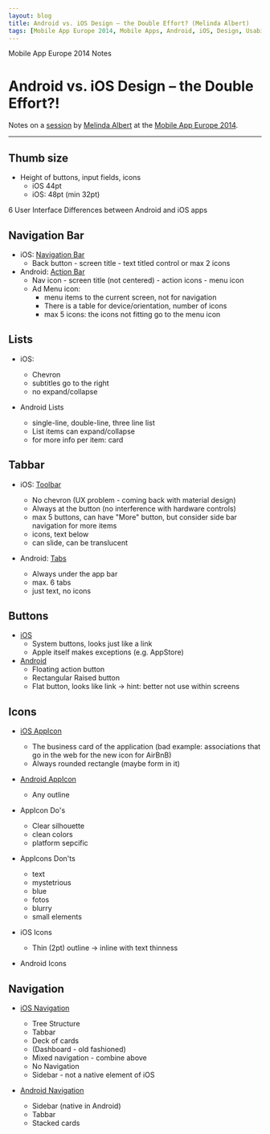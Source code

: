 ```yaml
---
layout: blog
title: Android vs. iOS Design – the Double Effort? (Melinda Albert)
tags: [Mobile App Europe 2014, Mobile Apps, Android, iOS, Design, Usability]
---
```


Mobile App Europe 2014 Notes

Android vs. iOS Design – the Double Effort?!
===
Notes on a [session](http://mobileappeurope.com/talks/android-vs-ios-design-double-effort/ "Android vs. iOS Design – the Double Effort?!")
by [Melinda Albert](www.melinde-albert.de "Melinda Albert")
at the [Mobile App Europe 2014](http://mobileappeurope.com/).

---

## Thumb size
* Height of buttons, input fields, icons
	* iOS 44pt
	* iOS: 48pt (min 32pt)

6 User Interface Differences between Android and iOS apps

## Navigation Bar
* iOS: [Navigation Bar](https://developer.apple.com/library/ios/documentation/userexperience/conceptual/mobilehig/Bars.html#//apple_ref/doc/uid/TP40006556-CH12-SW3)
	* Back button - screen title - text titled control or max 2 icons
* Android: [Action Bar](http://developer.android.com/guide/topics/ui/actionbar.html)
	* Nav icon - screen title (not centered) - action icons - menu icon
	* Ad Menu icon:
		* menu items to the current screen, not for navigation
		* There is a table for device/orientation, number of icons
		* max 5 icons: the icons not fitting go to the menu icon 

## Lists
* iOS:
	* Chevron
	* subtitles go to the right
	* no expand/collapse

* Android Lists
	* single-line, double-line, three line list
	* List items can expand/collapse
	* for more info per item: card

## Tabbar
* iOS: [Toolbar](https://developer.apple.com/library/ios/documentation/userexperience/conceptual/mobilehig/Bars.html#//apple_ref/doc/uid/TP40006556-CH12-SW4)
	* No chevron (UX problem - coming back with material design)
	* Always at the button (no interference with hardware controls)
	* max 5 buttons, can have "More" button, but consider side bar navigation for more items
	* icons, text below
	* can slide, can be translucent

* Android: [Tabs](http://developer.android.com/design/building-blocks/tabs.html)
	* Always under the app bar
	* max. 6 tabs
	* just text, no icons

## Buttons
* [iOS](https://developer.apple.com/library/iOS/documentation/userexperience/conceptual/UIKitUICatalog/UIButton.html)
	* System buttons, looks just like a link
	* Apple itself makes exceptions (e.g. AppStore)
* [Android](http://developer.android.com/guide/topics/ui/controls/button.html)
	* Floating action button
	* Rectangular Raised button
	* Flat button, looks like link -> hint: better not use within screens

## Icons
* [iOS AppIcon](https://developer.apple.com/library/iOS/documentation/userexperience/conceptual/mobilehig/AppIcons.html)
	* The business card of the application (bad example: associations that go in the web for the new icon for AirBnB)
	* Always rounded rectangle (maybe form in it)

* [Android AppIcon](http://developer.android.com/design/style/iconography.html)
	* Any outline

* AppIcon Do's
	* Clear silhouette
	* clean colors
	* platform sepcific

* AppIcons Don'ts
	* text
	* mystetrious
	* blue
	* fotos
	* blurry
	* small elements

* iOS Icons
	* Thin (2pt) outline -> inline with text thinness 
* Android Icons

## Navigation
* [iOS Navigation](https://developer.apple.com/library/ios/documentation/userexperience/conceptual/mobilehig/Navigation.html)
	* Tree Structure
	* Tabbar
	* Deck of cards
	* (Dashboard - old fashioned)
	* Mixed navigation - combine above
	* No Navigation
	* Sidebar - not a native element of iOS

* [Android Navigation](https://developer.android.com/training/design-navigation/index.html)
	* Sidebar (native in Android)
	* Tabbar
	* Stacked cards